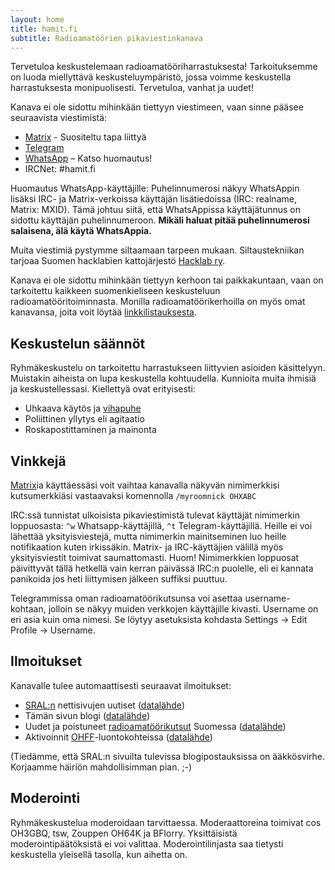 ```yaml
---
layout: home
title: hamit.fi
subtitle: Radioamatöörien pikaviestinkanava
---
```

Tervetuloa keskustelemaan radioamatööriharrastuksesta! Tarkoituksemme on luoda miellyttävä keskusteluympäristö, jossa voimme keskustella harrastuksesta monipuolisesti. Tervetuloa, vanhat ja uudet!

Kanava ei ole sidottu mihinkään tiettyyn viestimeen, vaan sinne pääsee seuraavista viestimistä:

* [Matrix] - Suositeltu tapa liittyä
* [Telegram]
* [WhatsApp] – Katso huomautus!
* IRCNet: #hamit.fi

Huomautus WhatsApp-käyttäjille: Puhelinnumerosi näkyy WhatsAppin lisäksi IRC- ja Matrix-verkoissa käyttäjän lisätiedoissa (IRC: realname, Matrix: MXID). Tämä johtuu siitä, että WhatsAppissa käyttäjätunnus on sidottu käyttäjän puhelinnumeroon. **Mikäli haluat pitää puhelinnumerosi salaisena, älä käytä WhatsAppia.**

Muita viestimiä pystymme siltaamaan tarpeen mukaan. Siltaustekniikan tarjoaa Suomen hacklabien kattojärjestö [Hacklab ry].

Kanava ei ole sidottu mihinkään tiettyyn kerhoon tai paikkakuntaan, vaan on tarkoitettu kaikkeen suomenkieliseen keskusteluun radioamatööritoiminnasta. Monilla radioamatöörikerhoilla on myös omat kanavansa, joita voit löytää [linkkilistauksesta](linkkeja).

## Keskustelun säännöt

Ryhmäkeskustelu on tarkoitettu harrastukseen liittyvien asioiden käsittelyyn. Muistakin aiheista on lupa keskustella kohtuudella. Kunnioita muita ihmisiä ja keskustellessasi. Kiellettyä ovat erityisesti:

* Uhkaava käytös ja [vihapuhe]
* Poliittinen yllytys eli agitaatio
* Roskapostittaminen ja mainonta

## Vinkkejä

[Matrix]ia käyttäessäsi voit vaihtaa kanavalla näkyvän nimimerkkisi kutsumerkkiäsi vastaavaksi komennolla `/myroomnick OHXABC`

IRC:ssä tunnistat ulkoisista pikaviestimistä tulevat käyttäjät nimimerkin loppuosasta: `^w` Whatsapp-käyttäjillä, `^t` Telegram-käyttäjillä. Heille ei voi lähettää yksityisviestejä, mutta nimimerkin mainitseminen luo heille notifikaation kuten irkissäkin. Matrix- ja IRC-käyttäjien välillä myös yksityisviestit toimivat saumattomasti. Huom! Nimimerkkien loppuosat päivittyvät tällä hetkellä vain kerran päivässä IRC:n puolelle, eli ei kannata panikoida jos heti liittymisen jälkeen suffiksi puuttuu.

Telegrammissa oman radioamatöörikutsunsa voi asettaa username-kohtaan, jolloin se näkyy muiden verkkojen käyttäjille kivasti. Username on eri asia kuin oma nimesi. Se löytyy asetuksista kohdasta Settings → Edit Profile → Username.

## Ilmoitukset

Kanavalle tulee automaattisesti seuraavat ilmoitukset:

* [SRAL:n](https://www.sral.fi/) nettisivujen uutiset ([datalähde](https://www.sral.fi/feed/))
* Tämän sivun blogi ([datalähde](https://hamit.fi/feed.xml))
* Uudet ja poistuneet [radioamatöörikutsut] Suomessa ([datalähde](https://github.com/OH6AD/koolitutka))
* Aktivoinnit [OHFF]-luontokohteissa ([datalähde](https://github.com/zouppen/wwff-db/))

(Tiedämme, että SRAL:n sivuilta tulevissa blogipostauksissa on ääkkösvirhe. Korjaamme h&auml;iri&ouml;n mahdollisimman pian. ;-)

## Moderointi

Ryhmäkeskustelua moderoidaan tarvittaessa. Moderaattoreina toimivat cos OH3GBQ, tsw, Zouppen OH64K ja BFlorry. Yksittäisistä moderointipäätöksistä ei voi valittaa. Moderointilinjasta saa tietysti keskustella yleisellä tasolla, kun aihetta on.


[Matrix]: https://matrix.to/#/#hamit:hacklab.fi?via=hacklab.fi&via=matrix.org
[Telegram]: https://t.me/joinchat/WnDCZpW80L4yNjU8
[WhatsApp]: https://chat.whatsapp.com/Hkv4CW905HNGbJBdbVbfY7
[Hacklab ry]: https://hacklab.fi/
[vihapuhe]: https://fi.wikipedia.org/wiki/Vihapuhe
[OHFF]: https://ohff44.wordpress.com/
[radioamatöörikutsut]: https://www.traficom.fi/fi/kaytossa-olevat-radioamatoorien-kutsumerkit
